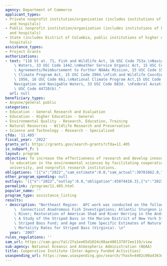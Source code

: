 ```yaml
---
agency: Department of Commerce
applicant_types:
- Private nonprofit institution/organization (includes institutions of higher education
  and hospitals)
- Public nonprofit institution/organization (includes institutions of higher education
  and hospitals)
- State (includes District of Columbia, public institutions of higher education and
  hospitals)
assistance_types:
- Project Grants
authorizations:
- text: "118 St at. 71, Fish and Wildlife Act, 16 USC Code 753a.\nNavigation and Navigable\
    \ Waters, 33 USC Code 1442.\nWeather Service Organic Act, 15 USC Code 313.\nCooperative\
    \ Agreements/Reimbursement to Further NOAAs Mission, 15 USC Code 1540.\nNational\
    \ Climate Program Act, 15 USC Code 2904.\nFish and Wildlife Coordination Act of\
    \ 1956, 16 USC Code 661.\nNational Climate Program Act,15 USC Code 2901 et seq.\n\
    Navigation and Navigable Waters, 33 USC Code 883d. \nFederal Aviation Act, 49\
    \ USC Code 44720(b)."
  url: null
beneficiary_types:
- Anyone/general public
categories:
- Education - General Research and Evaluation
- Education - Higher Education - General
- Environmental Quality - Research, Education, Training
- Natural Resources - Wildlife Research and Preservation
- Science and Technology - Research - Specialized
cfda: '11.405'
fiscal_year: '2022'
grants_url: https://grants.gov/search-grants?cfda=11.405
is_subpart_f: 1
layout: program
objective: To increase the effectiveness of research and develop innovative approaches
  to education in the environmental sciences by facilitating cooperation between government,
  university, and nonprofit research institutions.
obligations: '[{"x":"2022","sam_estimate":0.0,"sam_actual":30781662.0,"usa_spending_actual":29640643.3},{"x":"2023","sam_estimate":62897579.0,"sam_actual":0.0,"usa_spending_actual":63046944.0},{"x":"2024","sam_estimate":15000000.0,"sam_actual":0.0,"usa_spending_actual":48941453.0}]'
other_program_spending: null
outlays: '[{"x":"2022","outlay":0.0,"obligation":45074416.3},{"x":"2023","outlay":6726943.06,"obligation":62490706.0},{"x":"2024","outlay":0.0,"obligation":30776750.0}]'
permalink: /program/11.405.html
popular_name: ''
program_type: assistance_listing
results:
- description: "Northeast Region:  AFC work was conducted on the following projects:\
    \  Connecticut Anadromous Fish Investigations; Atlantic Sturgeon in the Delaware\
    \ River; Restoration of American Shad and River Herring in the Androscoggin River;\
    \ A Study of the Striped Bass in the Marine District of New York State: Juvenile\
    \ Striped Bass Fund; and Age and Time Specific Estimates of Natural and Fishing\
    \ Mortality Rates for Striped Bass (Virginia). \n"
  year: '2007'
rules_regulations: ''
sam_url: https://sam.gov/fal/2fa1ee65d1024c08ae4801378f2ee119/view
sub-agency: National Oceanic and Atmospheric Administration (NOAA)
title: Cooperative Institute (Inter-Agency Funded Activities)
usaspending_url: https://www.usaspending.gov/search/?hash=4402c00a4363d93794a67b700df6f1a9
---
```

